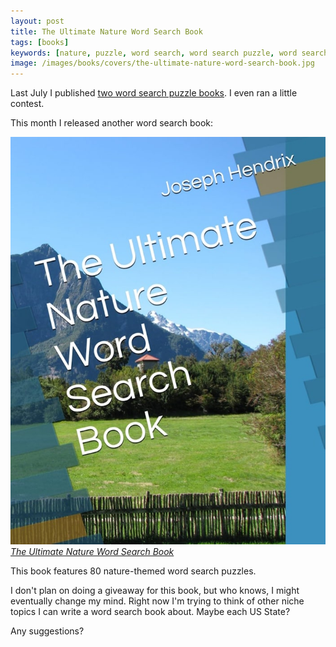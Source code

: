 ```yaml
---
layout: post
title: The Ultimate Nature Word Search Book
tags: [books]
keywords: [nature, puzzle, word search, word search puzzle, word search puzzle book]
image: /images/books/covers/the-ultimate-nature-word-search-book.jpg
---
```


Last July I published [two word search puzzle books](). I even ran a little contest.

This month I released another word search book:

[![The Ultimate Nature Word Search Book](/images/books/covers/the-ultimate-nature-word-search-book.jpg)](https://www.amazon.com/Ultimate-Nature-Word-Search-Book/dp/B0F7G9CX7M?tag=hendrixjoseph-20)
*[The Ultimate Nature Word Search Book](https://www.amazon.com/Ultimate-Nature-Word-Search-Book/dp/B0F7G9CX7M?tag=hendrixjoseph-20)*

This book features 80 nature-themed word search puzzles.

I don't plan on doing a giveaway for this book, but who knows, I might eventually change my mind. Right now I'm trying to think of other niche topics I can write a word search book about. Maybe each US State?

Any suggestions?
